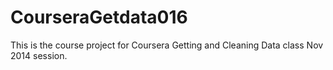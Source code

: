 CourseraGetdata016
==================

This is the course project for Coursera Getting and Cleaning Data class Nov 2014 session.  
